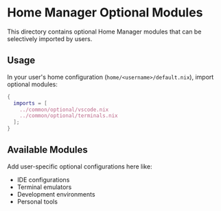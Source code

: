 # Home Manager Optional Modules

This directory contains optional Home Manager modules that can be selectively imported by users.

## Usage

In your user's home configuration (`home/<username>/default.nix`), import optional modules:

```nix
{
  imports = [
    ../common/optional/vscode.nix
    ../common/optional/terminals.nix
  ];
}
```

## Available Modules

Add user-specific optional configurations here like:
- IDE configurations
- Terminal emulators
- Development environments
- Personal tools
